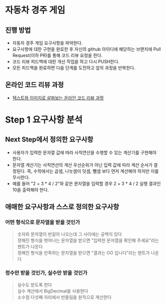 # 자동차 경주 게임
## 진행 방법
* 자동차 경주 게임 요구사항을 파악한다.
* 요구사항에 대한 구현을 완료한 후 자신의 github 아이디에 해당하는 브랜치에 Pull Request(이하 PR)를 통해 코드 리뷰 요청을 한다.
* 코드 리뷰 피드백에 대한 개선 작업을 하고 다시 PUSH한다.
* 모든 피드백을 완료하면 다음 단계를 도전하고 앞의 과정을 반복한다.

## 온라인 코드 리뷰 과정
* [텍스트와 이미지로 살펴보는 온라인 코드 리뷰 과정](https://github.com/next-step/nextstep-docs/tree/master/codereview)

# Step 1 요구사항 분석

## Next Step에서 정의한 요구사항

- 사용자가 입력한 문자열 값에 따라 사칙연산을 수행할 수 있는 계산기를 구현해야 한다.
- 문자열 계산기는 사칙연산의 계산 우선순위가 아닌 입력 값에 따라 계산 순서가 결정된다. 즉, 수학에서는 곱셈, 나눗셈이 덧셈, 뺄셈 보다 먼저 계산해야 하지만 이를 무시한다.
- 예를 들어 "2 + 3 * 4 / 2"와 같은 문자열을 입력할 경우 2 + 3 * 4 / 2 실행 결과인 10을 출력해야 한다.

## 애매한 요구사항과 스스로 정의한 요구사항

### 어떤 형식으로 문자열을 받을 것인가

> 숫자와 문자열이 번갈아 나오는데 그 사이에는 공백이 있다 \
> 정해진 형식을 벗어나는 문자열을 받으면 "입력한 문자열을 확인해 주세요"라는 멘트가 나온다 \
> 정해진 형식을 만족하는 문자열을 받으면 "결과는 OO 입니다"라는 멘트가 나온다

### 정수만 받을 것인가, 실수만 받을 것인가
> 실수도 받도록 한다 \
> 실수 계산에서 BigDecimal을 사용한다 \
> 소수점 다섯째 자리에서 반올림을 원칙으로 계산한다
